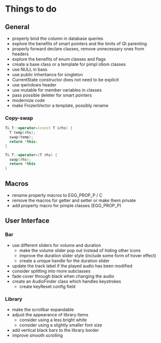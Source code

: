 # Things to do

## General
- properly bind the column in database queries
- explore the benefits of smart pointers and the limits of Qt parenting
- properly forward declare classes, remove unnecessary ones from headers
- explore the benefits of enum classes and flags
- create a base class or a template for pimpl idiom classes
- use NULL in bass
- use public inheritance for singleton
- CurrentState constructor does not need to be explicit
- use qwindows header
- use mutable for member variables in classes
- pass possible deleter for smart pointers
- modernize code
- make FrozenVector a template, possibly rename

### Copy-swap
```cpp
T& T::operator=(const T &rhs) {
  T temp(rhs);
  swap(temp);
  return *this;
}

T& T::operator=(T rhs) {
  swap(rhs);
  return *this
}
```

## Macros
- rename property macros to EGG_PROP_P / C
- remove the macros for getter and setter or make them private
- add property macro for pimple classes (EGG_PROP_P)

## User Interface

### Bar
- use different sliders for volume and duration
  - make the volume slider pop out instead of hiding other icons
  - improve the duration slider style (include some form of hover effect)
  - create a unique handle for the duration slider
- update the track label if the played audio has been modified
- consider splitting into more subclasses
- fade cover through black when changing the audio
- create an AudioFinder class which handles keystrokes
  - create keyReset config field

### Library
- make the scrollbar expandable
- adjust the appearance of library items
  - consider using a less bright white
  - consider using a slightly smaller font size
- add vertical black bars to the library border
- improve smooth scrolling